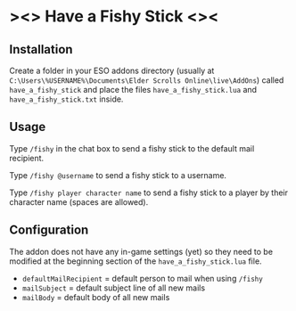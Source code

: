 # ><> Have a Fishy Stick <><

## Installation

Create a folder in your ESO addons directory (usually at `C:\Users\%USERNAME%\Documents\Elder Scrolls Online\live\AddOns`) called `have_a_fishy_stick` and place the files `have_a_fishy_stick.lua` and `have_a_fishy_stick.txt` inside.

## Usage

Type `/fishy` in the chat box to send a fishy stick to the default mail recipient.

Type `/fishy @username` to send a fishy stick to a username.

Type `/fishy player character name` to send a fishy stick to a player by their character name (spaces are allowed).

## Configuration

The addon does not have any in-game settings (yet) so they need to be modified at the beginning section of the `have_a_fishy_stick.lua` file.

* `defaultMailRecipient` = default person to mail when using `/fishy`
* `mailSubject` = default subject line of all new mails
* `mailBody` = default body of all new mails
